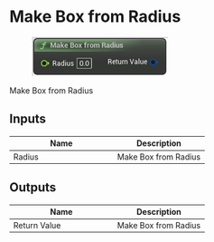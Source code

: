# Make Box from Radius

<div align="left" data-full-width="false">

<figure><img src="../../../../.gitbook/assets/Make_Box_from_Radius.png" alt=""><figcaption></figcaption></figure>

</div>

Make Box from Radius

## Inputs

<table><thead><tr><th width="170">Name</th><th>Description</th></tr></thead><tbody><tr><td>Radius</td><td>Make Box from Radius</td></tr></tbody></table>

## Outputs

<table><thead><tr><th width="170">Name</th><th>Description</th></tr></thead><tbody><tr><td>Return Value</td><td>Make Box from Radius</td></tr></tbody></table>
